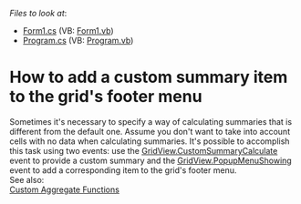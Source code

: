 <!-- default file list -->
*Files to look at*:

* [Form1.cs](./CS/Form1.cs) (VB: [Form1.vb](./VB/Form1.vb))
* [Program.cs](./CS/Program.cs) (VB: [Program.vb](./VB/Program.vb))
<!-- default file list end -->
# How to add a custom summary item to the grid's footer menu


<p>Sometimes it's necessary to specify a way of calculating summaries that is different from the default one. Assume you don't want to take into account cells with no data when calculating summaries. It's possible to accomplish this task using two events: use the <a href="http://documentation.devexpress.com/#WindowsForms/DevExpressXtraGridViewsGridGridView_CustomSummaryCalculatetopic"><u>GridView.CustomSummaryCalculate</u></a> event to provide a custom summary and the  <a href="http://documentation.devexpress.dev/#WindowsForms/DevExpressXtraGridViewsGridGridView_PopupMenuShowingtopic"><u>GridView.PopupMenuShowing</u></a><u> </u>event to add a corresponding item to the grid's footer menu.<br />
See also:<br />
<a href="http://documentation.devexpress.com/#WindowsForms/CustomDocument701"><u>Custom Aggregate Functions</u></a></p>

<br/>


